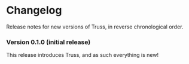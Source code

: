 # Changelog

Release notes for new versions of Truss, in reverse chronological order.

### Version 0.1.0 (initial release)

This release introduces Truss, and as such everything is new!